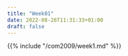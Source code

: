 ```yaml
---
title: "Week01"
date: 2022-08-26T11:31:33+01:00
draft: false
---
```


{{% include "/com2009/week1.md" %}}
